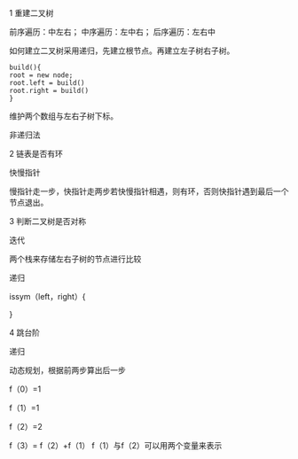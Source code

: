 1 重建二叉树

前序遍历：中左右； 中序遍历：左中右； 后序遍历：左右中

如何建立二叉树采用递归，先建立根节点。再建立左子树右子树。

```
build(){
root = new node;
root.left = build()
root.right = build()
}
```

维护两个数组与左右子树下标。

非递归法

2 链表是否有环

快慢指针

慢指针走一步，快指针走两步若快慢指针相遇，则有环，否则快指针遇到最后一个节点退出。

3 判断二叉树是否对称

迭代

两个栈来存储左右子树的节点进行比较

递归

issym（left，right）{

}

4 跳台阶

递归



动态规划，根据前两步算出后一步

f（0）=1

f（1）=1

f（2）=2

f（3）= f（2）+f（1） f（1）与f（2）可以用两个变量来表示

